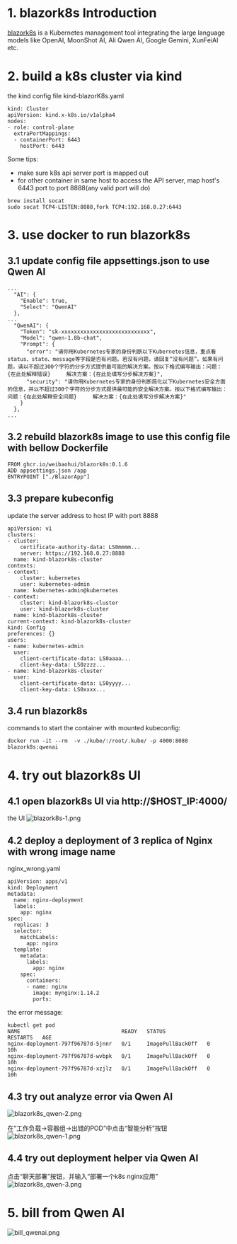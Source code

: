 # 1. blazork8s Introduction
[blazork8s](https://github.com/weibaohui/blazork8s) is a Kubernetes management tool integrating the large language models like OpenAI, MoonShot AI,  Ali Qwen AI, Google Gemini, XunFeiAI etc.

# 2. build a k8s cluster via kind
the kind config file kind-blazorK8s.yaml
```
kind: Cluster
apiVersion: kind.x-k8s.io/v1alpha4
nodes:
- role: control-plane
  extraPortMappings:
  - containerPort: 6443
    hostPort: 6443
```

Some tips:
- make sure k8s api server port is mapped out
- for other container in same host to access the API server, map host's 6443 port to port 8888(any valid port will do)
```
brew install socat
sudo socat TCP4-LISTEN:8888,fork TCP4:192.168.0.27:6443          
```

# 3. use docker to run blazork8s
## 3.1 update config file appsettings.json to use Qwen AI
```
...
  "AI": {
    "Enable": true,
    "Select": "QwenAI"
  },
...
  "QwenAI": {
    "Token": "sk-xxxxxxxxxxxxxxxxxxxxxxxxxxxx",
    "Model": "qwen-1.8b-chat",
    "Prompt": {
      "error": "请你用Kubernetes专家的身份判断以下Kubernetes信息，重点看status、state、message等字段是否有问题。若没有问题，请回复“没有问题”。如果有问题，请以不超过300个字符的分步方式提供最可能的解决方案。按以下格式编写输出：问题：{在此处解释错误}     解决方案：{在此处填写分步解决方案}",
      "security": "请你用Kubernetes专家的身份判断简化以下Kubernetes安全方面的信息，并以不超过300个字符的分步方式提供最可能的安全解决方案。按以下格式编写输出：问题：{在此处解释安全问题}     解决方案：{在此处填写分步解决方案}"
    }
  },
...
```

## 3.2 rebuild blazork8s image to use this config file with bellow Dockerfile
```
FROM ghcr.io/weibaohui/blazork8s:0.1.6
ADD appsettings.json /app
ENTRYPOINT ["./BlazorApp"]
```

## 3.3 prepare kubeconfig
update the server address to host IP with port 8888
```
apiVersion: v1
clusters:
- cluster:
    certificate-authority-data: LS0mmmm...
    server: https://192.168.0.27:8888
  name: kind-blazork8s-cluster
contexts:
- context:
    cluster: kubernetes
    user: kubernetes-admin
  name: kubernetes-admin@kubernetes
- context:
    cluster: kind-blazork8s-cluster
    user: kind-blazork8s-cluster
  name: kind-blazork8s-cluster
current-context: kind-blazork8s-cluster
kind: Config
preferences: {}
users:
- name: kubernetes-admin
  user:
    client-certificate-data: LS0aaaa...
    client-key-data: LS0zzzz...
- name: kind-blazork8s-cluster
  user:
    client-certificate-data: LS0yyyy...
    client-key-data: LS0xxxx...
```

## 3.4 run blazork8s
commands to start the container with mounted kubeconfig:
```
docker run -it --rm  -v ./kube/:/root/.kube/ -p 4000:8080 blazork8s:qwenai
```

# 4. try out blazork8s UI
## 4.1 open blazork8s UI via http://$HOST_IP:4000/
the UI
![blazork8s-1.png](../picture/blazork8s-1.png)

## 4.2 deploy a deployment of 3 replica of Nginx with wrong image name
nginx_wrong.yaml
```
apiVersion: apps/v1
kind: Deployment
metadata:
  name: nginx-deployment
  labels:
    app: nginx
spec:
  replicas: 3
  selector:
    matchLabels:
      app: nginx
  template:
    metadata:
      labels:
        app: nginx
    spec:
      containers:
      - name: nginx
        image: mynginx:1.14.2
        ports:
```

the error message:
```
kubectl get pod
NAME                                READY   STATUS             RESTARTS   AGE
nginx-deployment-797f96787d-5jnnr   0/1     ImagePullBackOff   0          10h
nginx-deployment-797f96787d-wvbpk   0/1     ImagePullBackOff   0          10h
nginx-deployment-797f96787d-xzjlz   0/1     ImagePullBackOff   0          10h
```

## 4.3 try out analyze error via Qwen AI
![blazork8s_qwen-2.png](../picture/blazork8s_qwen-2.png)

在“工作负载->容器组->出错的POD”中点击“智能分析”按钮
![blazork8s_qwen-1.png](../picture/blazork8s_qwen-1.png)

## 4.4 try out deployment helper via Qwen AI
点击“聊天部署”按钮，并输入“部署一个k8s nginx应用”
![blazork8s_qwen-3.png](../picture/blazork8s_qwen-3.png)

# 5. bill from Qwen AI
![bill_qwenai.png](../picture/bill_qwenai.png)
